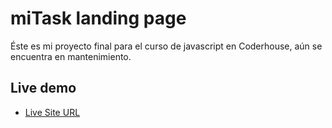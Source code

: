 # miTask landing page

Éste es mi proyecto final para el curso de javascript en Coderhouse, aún se encuentra en mantenimiento.

## Live demo

- [Live Site URL](https://manuelnelson7.github.io/miTask-web/)
